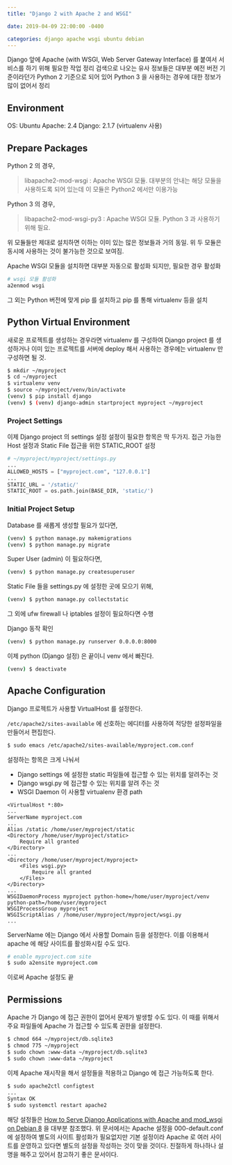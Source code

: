 ```yaml
---
title: "Django 2 with Apache 2 and WSGI"

date: 2019-04-09 22:00:00 -0400

categories: django apache wsgi ubuntu debian
---
```

Django 앞에 Apache (with WSGI, Web Server Gateway Interface) 를 붙여서 서비스를 하기 위해 필요한 작업 정리
검색으로 나오는 유사 정보들은 대부분 예전 버전 기준이라던가 Python 2 기준으로 되어 있어 Python 3 을 사용하는 경우에 대한 정보가 많이 없어서 정리

## Environment
OS: Ubuntu
Apache: 2.4
Django: 2.1.7 (virtualenv 사용)

## Prepare Packages
Python 2 의 경우,
> libapache2-mod-wsgi : Apache WSGI 모듈. 대부분의 안내는 해당 모듈을 사용하도록 되어 있는데 이 모듈은 Python2 에서만 이용가능  

Python 3 의 경우,
> libapache2-mod-wsgi-py3 : Apache WSGI 모듈. Python 3 과 사용하기 위해 필요.  

위 모듈들만 제대로 설치하면 이하는 이미 있는 많은 정보들과 거의 동일.
위 두 모듈은 동시에 사용하는 것이 불가능한 것으로 보여짐.

Apache WSGI 모듈을 설치하면  대부분 자동으로 활성화 되지만, 필요한 경우 활성화

``` bash
# wsgi 모듈 활성화
a2enmod wsgi
```

그 외는 Python 버전에 맞게 pip 를 설치하고 pip 를 통해 virtualenv 등을 설치

## Python Virtual Environment
새로운 프로젝트를 생성하는 경우라면 virtualenv 를 구성하여 Django project 를 생성하거나 이미 있는 프로젝트를 서버에 deploy 해서 사용하는 경우에는 virtualenv 만 구성하면 될 것.

``` bash
$ mkdir ~/myproject
$ cd ~/myproject
$ virtualenv venv
$ source ~/myproject/venv/bin/activate
(venv) $ pip install django
(venv) $ (venv) django-admin startproject myproject ~/myproject
```

### Project Settings
이제 Django project 의 settings 설정
설정이 필요한 항목은 딱 두가지.
접근 가능한 Host 설정과 Static File 접근을 위한 STATIC_ROOT 설정

``` python
# ~/myproject/myproject/settings.py
...
ALLOWED_HOSTS = ["myproject.com", "127.0.0.1"]
...
STATIC_URL = '/static/'
STATIC_ROOT = os.path.join(BASE_DIR, 'static/')
```

### Initial Project Setup
Database 를 새롭게 생성할 필요가 있다면,

``` bash
(venv) $ python manage.py makemigrations
(venv) $ python manage.py migrate
```

Super User (admin) 이 필요하다면,

``` bash
(venv) $ python manage.py createsuperuser 
```

Static File 들을 settings.py 에 설정한 곳에 모으기 위해,

``` bash
(venv) $ python manage.py collectstatic
```

그 외에 ufw firewall 나 iptables 설정이 필요하다면 수행

Django 동작 확인

``` bash
(venv) $ python manage.py runserver 0.0.0.0:8000
```

이제 python (Django 설정) 은 끝이니 venv 에서 빠진다.

``` bash
(venv) $ deactivate
```

## Apache Configuration
Django 프로젝트가 사용할 VirtualHost 를 설정한다.

`/etc/apache2/sites-available` 에 선호하는 에디터를 사용하여 적당한 설정파일을 만들어서 편집한다. 

``` bash
$ sudo emacs /etc/apache2/sites-available/myproject.com.conf
```

설정하는 항목은 크게 나눠서
* Django settings 에 설정한 static 파일들에 접근할 수 있는 위치를 알려주는 것
* Django wsgi.py 에 접근할 수 있는 위치를 알려 주는 것
* WSGI Daemon 이 사용할 virtualenv 환경 path

```
<VirtualHost *:80>
...
ServerName myproject.com
...
Alias /static /home/user/myproject/static
<Directory /home/user/myproject/static>
    Require all granted
</Directory>
...
<Directory /home/user/myproject/myproject>
    <Files wsgi.py>
        Require all granted
    </Files>
</Directory>
...
WSGIDaemonProcess myproject python-home=/home/user/myproject/venv python-path=/home/user/myproject
WSGIProcessGroup myproject
WSGIScriptAlias / /home/user/myproject/myproject/wsgi.py
...
```

ServerName 에는 Django 에서 사용할 Domain 등을 설정한다.
이를 이용해서 apache 에 해당 사이트를 활성화시킬 수도 있다.

``` bash
# enable myproject.com site
$ sudo a2ensite myproject.com
```

이로써 Apache 설정도 끝

## Permissions
Apache 가 Django 에 접근 권한이 없어서 문제가 발생할 수도 있다.
이 때를 위해서 주요 파일들에 Apache 가 접근할 수 있도록 권한을 설정한다.

``` bash
$ chmod 664 ~/myproject/db.sqlite3
$ chmod 775 ~/myproject
$ sudo chown :www-data ~/myproject/db.sqlite3
$ sudo chown :www-data ~/myproject
```

이제 Apache 재시작을 해서 설정들을 적용하고 Django 에 접근 가능하도록 한다.

``` bash
$ sudo apache2ctl configtest
...
Syntax OK
$ sudo systemctl restart apache2
```

해당 설정들은 [How to Serve Django Applications with Apache and mod_wsgi on Debian 8](https://www.digitalocean.com/community/tutorials/how-to-serve-django-applications-with-apache-and-mod_wsgi-on-debian-8) 을 대부분 참조했다.
위 문서에서는 Apache 설정을 000-default.conf 에 설정하여 별도의 사이트 활성화가 필요없지만 기본 설정이라 Apache 로 여러 사이트를 운영하고 있다면 별도의 설정을 작성하는 것이 맞을 것이다. 친절하게 하나하나 설명을 해주고 있어서 참고하기 좋은 문서이다.

